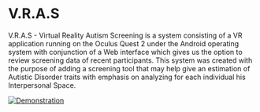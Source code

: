 # V.R.A.S

V.R.A.S - Virtual Reality Autism Screening is a system consisting of a VR application running on the Oculus Quest 2 under the Android operating system with conjunction of a Web interface which gives us the option to review screening data of recent participants.
This system was created with the purpose of adding a screening tool that may help give an estimation of Autistic Disorder traits with emphasis on analyzing for each individual his Interpersonal Space.

[![Demonstration](https://img.youtube.com/vi/RSJCsxPyoOk/0.jpg)](https://www.youtube.com/watch?v=RSJCsxPyoOk)


